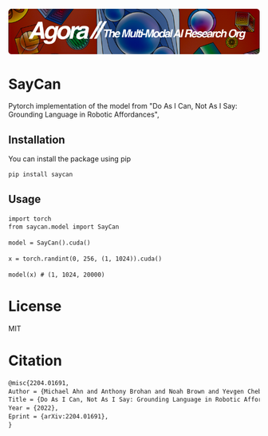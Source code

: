 [![Multi-Modality](agorabanner.png)](https://discord.gg/qUtxnK2NMf)

# SayCan
Pytorch implementation of the model from "Do As I Can, Not As I Say: Grounding Language in Robotic Affordances",

## Installation

You can install the package using pip

```bash
pip install saycan
```
## Usage
```
import torch
from saycan.model import SayCan

model = SayCan().cuda()

x = torch.randint(0, 256, (1, 1024)).cuda()

model(x) # (1, 1024, 20000)

```

# License
MIT


# Citation
```latex
@misc{2204.01691,
Author = {Michael Ahn and Anthony Brohan and Noah Brown and Yevgen Chebotar and Omar Cortes and Byron David and Chelsea Finn and Chuyuan Fu and Keerthana Gopalakrishnan and Karol Hausman and Alex Herzog and Daniel Ho and Jasmine Hsu and Julian Ibarz and Brian Ichter and Alex Irpan and Eric Jang and Rosario Jauregui Ruano and Kyle Jeffrey and Sally Jesmonth and Nikhil J Joshi and Ryan Julian and Dmitry Kalashnikov and Yuheng Kuang and Kuang-Huei Lee and Sergey Levine and Yao Lu and Linda Luu and Carolina Parada and Peter Pastor and Jornell Quiambao and Kanishka Rao and Jarek Rettinghouse and Diego Reyes and Pierre Sermanet and Nicolas Sievers and Clayton Tan and Alexander Toshev and Vincent Vanhoucke and Fei Xia and Ted Xiao and Peng Xu and Sichun Xu and Mengyuan Yan and Andy Zeng},
Title = {Do As I Can, Not As I Say: Grounding Language in Robotic Affordances},
Year = {2022},
Eprint = {arXiv:2204.01691},
}
```